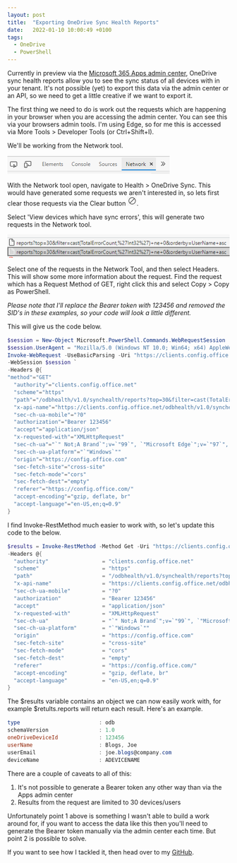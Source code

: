 ```yaml
---
layout: post
title:  "Exporting OneDrive Sync Health Reports"
date:   2022-01-10 10:00:49 +0100
tags:
  - OneDrive
  - PowerShell
---
```

Currently in preview via the [Microsoft 365 Apps admin center](https://config.office.com/officeSettings/onedrive), OneDrive sync health reports allow you to see the sync status of all devices with in your tenant. 
It's not possible (yet) to export this data via the admin center or an API, so we need to get a little creative if we want to export it.

The first thing we need to do is work out the requests which are happening in your browser when you are accessing the admin center. You can see this via your browsers admin tools. I'm using Edge, so for me this is accessed via More Tools > Developer Tools (or Ctrl+Shift+I).

We'll be working from the Network tool.

![Edge network tool](/images/edge-network-tool.png)

With the Network tool open, navigate to Health > OneDrive Sync. This would have generated some requests we aren't interested in, so lets first clear those requests via the Clear button ![clear button](/images/edge-network-tool-clear.png).

Select 'View devices which have sync errors', this will generate two requests in the Network tool.

![requests](/images/onedrive-sync-errors-requests.png)

Select one of the requests in the Network Tool, and then select Headers. This will show some more information about the request. Find the request which has a Request Method of GET, right click this and select Copy > Copy as PowerShell.

*Please note that I'll replace the Bearer token with 123456 and removed the SID's in these examples, so your code will look a little different.*

This will give us the code below. 

```powershell
$session = New-Object Microsoft.PowerShell.Commands.WebRequestSession
$session.UserAgent = "Mozilla/5.0 (Windows NT 10.0; Win64; x64) AppleWebKit/537.36 (KHTML, like Gecko) Chrome/97.0.4692.71 Safari/537.36 Edg/97.0.1072.55"
Invoke-WebRequest -UseBasicParsing -Uri "https://clients.config.office.net/odbhealth/v1.0/synchealth/reports?top=30&filter=cast(TotalErrorCount,%27Int32%27)+ne+0&orderby=UserName+asc" `
-WebSession $session `
-Headers @{
"method"="GET"
  "authority"="clients.config.office.net"
  "scheme"="https"
  "path"="/odbhealth/v1.0/synchealth/reports?top=30&filter=cast(TotalErrorCount,%27Int32%27)+ne+0&orderby=UserName+asc"
  "x-api-name"="https://clients.config.office.net/odbhealth/v1.0/synchealth/- api name not register"
  "sec-ch-ua-mobile"="?0"
  "authorization"="Bearer 123456"
  "accept"="application/json"
  "x-requested-with"="XMLHttpRequest"
  "sec-ch-ua"="`" Not;A Brand`";v=`"99`", `"Microsoft Edge`";v=`"97`", `"Chromium`";v=`"97`""
  "sec-ch-ua-platform"="`"Windows`""
  "origin"="https://config.office.com"
  "sec-fetch-site"="cross-site"
  "sec-fetch-mode"="cors"
  "sec-fetch-dest"="empty"
  "referer"="https://config.office.com/"
  "accept-encoding"="gzip, deflate, br"
  "accept-language"="en-US,en;q=0.9"
}
```
I find Invoke-RestMethod much easier to work with, so let's update this code to the below.

```powershell
$results = Invoke-RestMethod -Method Get -Uri "https://clients.config.office.net/odbhealth/v1.0/synchealth/reports?top=30&filter=cast(TotalErrorCount,%27Int32%27)+ne+0&orderby=UserName+asc" `
-Headers @{
  "authority"                 = "clients.config.office.net"
  "scheme"                    = "https"
  "path"                      = "/odbhealth/v1.0/synchealth/reports?top=30&filter=cast(TotalErrorCount,%27Int32%27)+ne+0&orderby=UserName+asc"
  "x-api-name"                = "https://clients.config.office.net/odbhealth/v1.0/synchealth/- api name not register"
  "sec-ch-ua-mobile"          = "?0"
  "authorization"             = "Bearer 123456"
  "accept"                    = "application/json"
  "x-requested-with"          = "XMLHttpRequest"
  "sec-ch-ua"                 = "`" Not;A Brand`";v=`"99`", `"Microsoft Edge`";v=`"97`", `"Chromium`";v=`"97`""
  "sec-ch-ua-platform"        = "`"Windows`""
  "origin"                    = "https://config.office.com"
  "sec-fetch-site"            = "cross-site"
  "sec-fetch-mode"            = "cors"
  "sec-fetch-dest"            = "empty"
  "referer"                   = "https://config.office.com/"
  "accept-encoding"           = "gzip, deflate, br"
  "accept-language"           = "en-US,en;q=0.9"
}
```

The $results variable contains an object we can now easily work with, for example $retults.reports will return each result. Here's an example.

```powershell
type                         : odb
schemaVersion                : 1.0
oneDriveDeviceId             : 123456
userName                     : Blogs, Joe
userEmail                    : joe.blogs@company.com
deviceName                   : ADEVICENAME
```

There are a couple of caveats to all of this:

<ol>
<li>It's not possible to generate a Bearer token any other way than via the Apps admin center</li>
<li>Results from the request are limited to 30 devices/users</li>
</ol>

Unfortunately point 1 above is something I wasn't able to build a work around for, if you want to access the data like this then you'll need to generate the Bearer token manually via the admin center each time. But point 2 is possible to solve.

If you want to see how I tackled it, then head over to my [GitHub](https://github.com/iborghoff/EndpointManagement/tree/main/OneDrive).